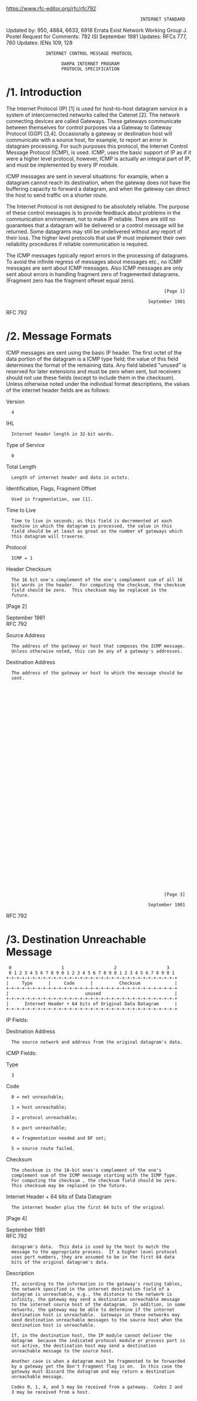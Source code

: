 https://www.rfc-editor.org/rfc/rfc792

                                                       INTERNET STANDARD
Updated by: 950, 4884, 6633, 6918                           Errata Exist
Network Working Group                                          J. Postel
Request for Comments:  792                                           ISI
                                                          September 1981
Updates:  RFCs 777, 760
Updates:  IENs 109, 128


                   INTERNET CONTROL MESSAGE PROTOCOL

                         DARPA INTERNET PROGRAM
                         PROTOCOL SPECIFICATION



# /1. Introduction

   The Internet Protocol (IP) [1] is used for host-to-host datagram
   service in a system of interconnected networks called the
   Catenet [2].  The network connecting devices are called Gateways.
   These gateways communicate between themselves for control purposes
   via a Gateway to Gateway Protocol (GGP) [3,4].  Occasionally a
   gateway or destination host will communicate with a source host, for
   example, to report an error in datagram processing.  For such
   purposes this protocol, the Internet Control Message Protocol (ICMP),
   is used.  ICMP, uses the basic support of IP as if it were a higher
   level protocol, however, ICMP is actually an integral part of IP, and
   must be implemented by every IP module.

   ICMP messages are sent in several situations:  for example, when a
   datagram cannot reach its destination, when the gateway does not have
   the buffering capacity to forward a datagram, and when the gateway
   can direct the host to send traffic on a shorter route.

   The Internet Protocol is not designed to be absolutely reliable.  The
   purpose of these control messages is to provide feedback about
   problems in the communication environment, not to make IP reliable.
   There are still no guarantees that a datagram will be delivered or a
   control message will be returned.  Some datagrams may still be
   undelivered without any report of their loss.  The higher level
   protocols that use IP must implement their own reliability procedures
   if reliable communication is required.

   The ICMP messages typically report errors in the processing of
   datagrams.  To avoid the infinite regress of messages about messages
   etc., no ICMP messages are sent about ICMP messages.  Also ICMP
   messages are only sent about errors in handling fragment zero of
   fragemented datagrams.  (Fragment zero has the fragment offeset equal
   zero).







                                                                [Page 1]


                                                          September 1981
RFC 792



# /2. Message Formats

   ICMP messages are sent using the basic IP header.  The first octet of
   the data portion of the datagram is a ICMP type field; the value of
   this field determines the format of the remaining data.  Any field
   labeled "unused" is reserved for later extensions and must be zero
   when sent, but receivers should not use these fields (except to
   include them in the checksum).  Unless otherwise noted under the
   individual format descriptions, the values of the internet header
   fields are as follows:

   Version

      4

   IHL

      Internet header length in 32-bit words.

   Type of Service

      0

   Total Length

      Length of internet header and data in octets.

   Identification, Flags, Fragment Offset

      Used in fragmentation, see [1].

   Time to Live

      Time to live in seconds; as this field is decremented at each
      machine in which the datagram is processed, the value in this
      field should be at least as great as the number of gateways which
      this datagram will traverse.

   Protocol

      ICMP = 1

   Header Checksum

      The 16 bit one's complement of the one's complement sum of all 16
      bit words in the header.  For computing the checksum, the checksum
      field should be zero.  This checksum may be replaced in the
      future.


[Page 2]                                                                


September 1981                                                          
RFC 792



   Source Address

      The address of the gateway or host that composes the ICMP message.
      Unless otherwise noted, this can be any of a gateway's addresses.

   Destination Address

      The address of the gateway or host to which the message should be
      sent.









































                                                                [Page 3]


                                                          September 1981
RFC 792



# /3. Destination Unreachable Message

     0                   1                   2                   3
     0 1 2 3 4 5 6 7 8 9 0 1 2 3 4 5 6 7 8 9 0 1 2 3 4 5 6 7 8 9 0 1
    +-+-+-+-+-+-+-+-+-+-+-+-+-+-+-+-+-+-+-+-+-+-+-+-+-+-+-+-+-+-+-+-+
    |     Type      |     Code      |          Checksum             |
    +-+-+-+-+-+-+-+-+-+-+-+-+-+-+-+-+-+-+-+-+-+-+-+-+-+-+-+-+-+-+-+-+
    |                             unused                            |
    +-+-+-+-+-+-+-+-+-+-+-+-+-+-+-+-+-+-+-+-+-+-+-+-+-+-+-+-+-+-+-+-+
    |      Internet Header + 64 bits of Original Data Datagram      |
    +-+-+-+-+-+-+-+-+-+-+-+-+-+-+-+-+-+-+-+-+-+-+-+-+-+-+-+-+-+-+-+-+

   IP Fields:

   Destination Address

      The source network and address from the original datagram's data.

   ICMP Fields:

   Type

      3

   Code

      0 = net unreachable;

      1 = host unreachable;

      2 = protocol unreachable;

      3 = port unreachable;

      4 = fragmentation needed and DF set;

      5 = source route failed.

   Checksum

      The checksum is the 16-bit ones's complement of the one's
      complement sum of the ICMP message starting with the ICMP Type.
      For computing the checksum , the checksum field should be zero.
      This checksum may be replaced in the future.

   Internet Header + 64 bits of Data Datagram

      The internet header plus the first 64 bits of the original


[Page 4]                                                                


September 1981                                                          
RFC 792



      datagram's data.  This data is used by the host to match the
      message to the appropriate process.  If a higher level protocol
      uses port numbers, they are assumed to be in the first 64 data
      bits of the original datagram's data.

   Description

      If, according to the information in the gateway's routing tables,
      the network specified in the internet destination field of a
      datagram is unreachable, e.g., the distance to the network is
      infinity, the gateway may send a destination unreachable message
      to the internet source host of the datagram.  In addition, in some
      networks, the gateway may be able to determine if the internet
      destination host is unreachable.  Gateways in these networks may
      send destination unreachable messages to the source host when the
      destination host is unreachable.

      If, in the destination host, the IP module cannot deliver the
      datagram  because the indicated protocol module or process port is
      not active, the destination host may send a destination
      unreachable message to the source host.

      Another case is when a datagram must be fragmented to be forwarded
      by a gateway yet the Don't Fragment flag is on.  In this case the
      gateway must discard the datagram and may return a destination
      unreachable message.

      Codes 0, 1, 4, and 5 may be received from a gateway.  Codes 2 and
      3 may be received from a host.





















                                                                [Page 5]


                                                          September 1981
RFC 792



# /4. Time Exceeded Message

     0                   1                   2                   3
     0 1 2 3 4 5 6 7 8 9 0 1 2 3 4 5 6 7 8 9 0 1 2 3 4 5 6 7 8 9 0 1
    +-+-+-+-+-+-+-+-+-+-+-+-+-+-+-+-+-+-+-+-+-+-+-+-+-+-+-+-+-+-+-+-+
    |     Type      |     Code      |          Checksum             |
    +-+-+-+-+-+-+-+-+-+-+-+-+-+-+-+-+-+-+-+-+-+-+-+-+-+-+-+-+-+-+-+-+
    |                             unused                            |
    +-+-+-+-+-+-+-+-+-+-+-+-+-+-+-+-+-+-+-+-+-+-+-+-+-+-+-+-+-+-+-+-+
    |      Internet Header + 64 bits of Original Data Datagram      |
    +-+-+-+-+-+-+-+-+-+-+-+-+-+-+-+-+-+-+-+-+-+-+-+-+-+-+-+-+-+-+-+-+

   IP Fields:

   Destination Address

      The source network and address from the original datagram's data.

   ICMP Fields:

   Type

      11

   Code

      0 = time to live exceeded in transit;

      1 = fragment reassembly time exceeded.

   Checksum

      The checksum is the 16-bit ones's complement of the one's
      complement sum of the ICMP message starting with the ICMP Type.
      For computing the checksum , the checksum field should be zero.
      This checksum may be replaced in the future.

   Internet Header + 64 bits of Data Datagram

      The internet header plus the first 64 bits of the original
      datagram's data.  This data is used by the host to match the
      message to the appropriate process.  If a higher level protocol
      uses port numbers, they are assumed to be in the first 64 data
      bits of the original datagram's data.

   Description

      If the gateway processing a datagram finds the time to live field


[Page 6]                                                                


September 1981                                                          
RFC 792



      is zero it must discard the datagram.  The gateway may also notify
      the source host via the time exceeded message.

      If a host reassembling a fragmented datagram cannot complete the
      reassembly due to missing fragments within its time limit it
      discards the datagram, and it may send a time exceeded message.

      If fragment zero is not available then no time exceeded need be
      sent at all.

      Code 0 may be received from a gateway.  Code 1 may be received
      from a host.






































                                                                [Page 7]


                                                          September 1981
RFC 792



# /5. Parameter Problem Message

     0                   1                   2                   3
     0 1 2 3 4 5 6 7 8 9 0 1 2 3 4 5 6 7 8 9 0 1 2 3 4 5 6 7 8 9 0 1
    +-+-+-+-+-+-+-+-+-+-+-+-+-+-+-+-+-+-+-+-+-+-+-+-+-+-+-+-+-+-+-+-+
    |     Type      |     Code      |          Checksum             |
    +-+-+-+-+-+-+-+-+-+-+-+-+-+-+-+-+-+-+-+-+-+-+-+-+-+-+-+-+-+-+-+-+
    |    Pointer    |                   unused                      |
    +-+-+-+-+-+-+-+-+-+-+-+-+-+-+-+-+-+-+-+-+-+-+-+-+-+-+-+-+-+-+-+-+
    |      Internet Header + 64 bits of Original Data Datagram      |
    +-+-+-+-+-+-+-+-+-+-+-+-+-+-+-+-+-+-+-+-+-+-+-+-+-+-+-+-+-+-+-+-+

   IP Fields:

   Destination Address

      The source network and address from the original datagram's data.

   ICMP Fields:

   Type

      12

   Code

      0 = pointer indicates the error.

   Checksum

      The checksum is the 16-bit ones's complement of the one's
      complement sum of the ICMP message starting with the ICMP Type.
      For computing the checksum , the checksum field should be zero.
      This checksum may be replaced in the future.

   Pointer

      If code = 0, identifies the octet where an error was detected.

   Internet Header + 64 bits of Data Datagram

      The internet header plus the first 64 bits of the original
      datagram's data.  This data is used by the host to match the
      message to the appropriate process.  If a higher level protocol
      uses port numbers, they are assumed to be in the first 64 data
      bits of the original datagram's data.




[Page 8]                                                                


September 1981                                                          
RFC 792



   Description

      If the gateway or host processing a datagram finds a problem with
      the header parameters such that it cannot complete processing the
      datagram it must discard the datagram.  One potential source of
      such a problem is with incorrect arguments in an option.  The
      gateway or host may also notify the source host via the parameter
      problem message.  This message is only sent if the error caused
      the datagram to be discarded.

      The pointer identifies the octet of the original datagram's header
      where the error was detected (it may be in the middle of an
      option).  For example, 1 indicates something is wrong with the
      Type of Service, and (if there are options present) 20 indicates
      something is wrong with the type code of the first option.

      Code 0 may be received from a gateway or a host.

































                                                                [Page 9]


                                                          September 1981
RFC 792



# /6. Source Quench Message

     0                   1                   2                   3
     0 1 2 3 4 5 6 7 8 9 0 1 2 3 4 5 6 7 8 9 0 1 2 3 4 5 6 7 8 9 0 1
    +-+-+-+-+-+-+-+-+-+-+-+-+-+-+-+-+-+-+-+-+-+-+-+-+-+-+-+-+-+-+-+-+
    |     Type      |     Code      |          Checksum             |
    +-+-+-+-+-+-+-+-+-+-+-+-+-+-+-+-+-+-+-+-+-+-+-+-+-+-+-+-+-+-+-+-+
    |                             unused                            |
    +-+-+-+-+-+-+-+-+-+-+-+-+-+-+-+-+-+-+-+-+-+-+-+-+-+-+-+-+-+-+-+-+
    |      Internet Header + 64 bits of Original Data Datagram      |
    +-+-+-+-+-+-+-+-+-+-+-+-+-+-+-+-+-+-+-+-+-+-+-+-+-+-+-+-+-+-+-+-+

   IP Fields:

   Destination Address

      The source network and address of the original datagram's data.

   ICMP Fields:

   Type

      4

   Code

      0

   Checksum

      The checksum is the 16-bit ones's complement of the one's
      complement sum of the ICMP message starting with the ICMP Type.
      For computing the checksum , the checksum field should be zero.
      This checksum may be replaced in the future.

   Internet Header + 64 bits of Data Datagram

      The internet header plus the first 64 bits of the original
      datagram's data.  This data is used by the host to match the
      message to the appropriate process.  If a higher level protocol
      uses port numbers, they are assumed to be in the first 64 data
      bits of the original datagram's data.

   Description

      A gateway may discard internet datagrams if it does not have the
      buffer space needed to queue the datagrams for output to the next
      network on the route to the destination network.  If a gateway


[Page 10]                                                               


September 1981                                                          
RFC 792



      discards a datagram, it may send a source quench message to the
      internet source host of the datagram.  A destination host may also
      send a source quench message if datagrams arrive too fast to be
      processed.  The source quench message is a request to the host to
      cut back the rate at which it is sending traffic to the internet
      destination.  The gateway may send a source quench message for
      every message that it discards.  On receipt of a source quench
      message, the source host should cut back the rate at which it is
      sending traffic to the specified destination until it no longer
      receives source quench messages from the gateway.  The source host
      can then gradually increase the rate at which it sends traffic to
      the destination until it again receives source quench messages.

      The gateway or host may send the source quench message when it
      approaches its capacity limit rather than waiting until the
      capacity is exceeded.  This means that the data datagram which
      triggered the source quench message may be delivered.

      Code 0 may be received from a gateway or a host.































                                                               [Page 11]


                                                          September 1981
RFC 792



# /7. Redirect Message

     0                   1                   2                   3
     0 1 2 3 4 5 6 7 8 9 0 1 2 3 4 5 6 7 8 9 0 1 2 3 4 5 6 7 8 9 0 1
    +-+-+-+-+-+-+-+-+-+-+-+-+-+-+-+-+-+-+-+-+-+-+-+-+-+-+-+-+-+-+-+-+
    |     Type      |     Code      |          Checksum             |
    +-+-+-+-+-+-+-+-+-+-+-+-+-+-+-+-+-+-+-+-+-+-+-+-+-+-+-+-+-+-+-+-+
    |                 Gateway Internet Address                      |
    +-+-+-+-+-+-+-+-+-+-+-+-+-+-+-+-+-+-+-+-+-+-+-+-+-+-+-+-+-+-+-+-+
    |      Internet Header + 64 bits of Original Data Datagram      |
    +-+-+-+-+-+-+-+-+-+-+-+-+-+-+-+-+-+-+-+-+-+-+-+-+-+-+-+-+-+-+-+-+

   IP Fields:

   Destination Address

      The source network and address of the original datagram's data.

   ICMP Fields:

   Type

      5

   Code

      0 = Redirect datagrams for the Network.

      1 = Redirect datagrams for the Host.

      2 = Redirect datagrams for the Type of Service and Network.

      3 = Redirect datagrams for the Type of Service and Host.

   Checksum

      The checksum is the 16-bit ones's complement of the one's
      complement sum of the ICMP message starting with the ICMP Type.
      For computing the checksum , the checksum field should be zero.
      This checksum may be replaced in the future.

   Gateway Internet Address

      Address of the gateway to which traffic for the network specified
      in the internet destination network field of the original
      datagram's data should be sent.




[Page 12]                                                               


September 1981                                                          
RFC 792



   Internet Header + 64 bits of Data Datagram

      The internet header plus the first 64 bits of the original
      datagram's data.  This data is used by the host to match the
      message to the appropriate process.  If a higher level protocol
      uses port numbers, they are assumed to be in the first 64 data
      bits of the original datagram's data.

   Description

      The gateway sends a redirect message to a host in the following
      situation.  A gateway, G1, receives an internet datagram from a
      host on a network to which the gateway is attached.  The gateway,
      G1, checks its routing table and obtains the address of the next
      gateway, G2, on the route to the datagram's internet destination
      network, X.  If G2 and the host identified by the internet source
      address of the datagram are on the same network, a redirect
      message is sent to the host.  The redirect message advises the
      host to send its traffic for network X directly to gateway G2 as
      this is a shorter path to the destination.  The gateway forwards
      the original datagram's data to its internet destination.

      For datagrams with the IP source route options and the gateway
      address in the destination address field, a redirect message is
      not sent even if there is a better route to the ultimate
      destination than the next address in the source route.

      Codes 0, 1, 2, and 3 may be received from a gateway.






















                                                               [Page 13]


                                                          September 1981
RFC 792



# /8. Echo or Echo Reply Message

     0                   1                   2                   3
     0 1 2 3 4 5 6 7 8 9 0 1 2 3 4 5 6 7 8 9 0 1 2 3 4 5 6 7 8 9 0 1
    +-+-+-+-+-+-+-+-+-+-+-+-+-+-+-+-+-+-+-+-+-+-+-+-+-+-+-+-+-+-+-+-+
    |     Type      |     Code      |          Checksum             |
    +-+-+-+-+-+-+-+-+-+-+-+-+-+-+-+-+-+-+-+-+-+-+-+-+-+-+-+-+-+-+-+-+
    |           Identifier          |        Sequence Number        |
    +-+-+-+-+-+-+-+-+-+-+-+-+-+-+-+-+-+-+-+-+-+-+-+-+-+-+-+-+-+-+-+-+
    |     Data ...
    +-+-+-+-+-

   IP Fields:

   Addresses

      The address of the source in an echo message will be the
      destination of the echo reply message.  To form an echo reply
      message, the source and destination addresses are simply reversed,
      the type code changed to 0, and the checksum recomputed.

   IP Fields:

   Type

      8 for echo message;

      0 for echo reply message.

   Code

      0

   Checksum

      The checksum is the 16-bit ones's complement of the one's
      complement sum of the ICMP message starting with the ICMP Type.
      For computing the checksum , the checksum field should be zero.
      If the total length is odd, the received data is padded with one
      octet of zeros for computing the checksum.  This checksum may be
      replaced in the future.

   Identifier

      If code = 0, an identifier to aid in matching echos and replies,
      may be zero.

   Sequence Number


[Page 14]                                                               


September 1981                                                          
RFC 792



      If code = 0, a sequence number to aid in matching echos and
      replies, may be zero.

   Description

      The data received in the echo message must be returned in the echo
      reply message.

      The identifier and sequence number may be used by the echo sender
      to aid in matching the replies with the echo requests.  For
      example, the identifier might be used like a port in TCP or UDP to
      identify a session, and the sequence number might be incremented
      on each echo request sent.  The echoer returns these same values
      in the echo reply.

      Code 0 may be received from a gateway or a host.


































                                                               [Page 15]


                                                          September 1981
RFC 792



# /9. Timestamp or Timestamp Reply Message

     0                   1                   2                   3
     0 1 2 3 4 5 6 7 8 9 0 1 2 3 4 5 6 7 8 9 0 1 2 3 4 5 6 7 8 9 0 1
    +-+-+-+-+-+-+-+-+-+-+-+-+-+-+-+-+-+-+-+-+-+-+-+-+-+-+-+-+-+-+-+-+
    |     Type      |      Code     |          Checksum             |
    +-+-+-+-+-+-+-+-+-+-+-+-+-+-+-+-+-+-+-+-+-+-+-+-+-+-+-+-+-+-+-+-+
    |           Identifier          |        Sequence Number        |
    +-+-+-+-+-+-+-+-+-+-+-+-+-+-+-+-+-+-+-+-+-+-+-+-+-+-+-+-+-+-+-+-+
    |     Originate Timestamp                                       |
    +-+-+-+-+-+-+-+-+-+-+-+-+-+-+-+-+-+-+-+-+-+-+-+-+-+-+-+-+-+-+-+-+
    |     Receive Timestamp                                         |
    +-+-+-+-+-+-+-+-+-+-+-+-+-+-+-+-+-+-+-+-+-+-+-+-+-+-+-+-+-+-+-+-+
    |     Transmit Timestamp                                        |
    +-+-+-+-+-+-+-+-+-+-+-+-+-+-+-+-+-+-+-+-+-+-+-+-+-+-+-+-+-+-+-+-+

   IP Fields:

   Addresses

      The address of the source in a timestamp message will be the
      destination of the timestamp reply message.  To form a timestamp
      reply message, the source and destination addresses are simply
      reversed, the type code changed to 14, and the checksum
      recomputed.

   IP Fields:

   Type

      13 for timestamp message;

      14 for timestamp reply message.

   Code

      0

   Checksum

      The checksum is the 16-bit ones's complement of the one's
      complement sum of the ICMP message starting with the ICMP Type.
      For computing the checksum , the checksum field should be zero.
      This checksum may be replaced in the future.

   Identifier




[Page 16]                                                               


September 1981                                                          
RFC 792



      If code = 0, an identifier to aid in matching timestamp and
      replies, may be zero.

   Sequence Number

      If code = 0, a sequence number to aid in matching timestamp and
      replies, may be zero.

   Description

      The data received (a timestamp) in the message is returned in the
      reply together with an additional timestamp.  The timestamp is 32
      bits of milliseconds since midnight UT.  One use of these
      timestamps is described by Mills [5].

      The Originate Timestamp is the time the sender last touched the
      message before sending it, the Receive Timestamp is the time the
      echoer first touched it on receipt, and the Transmit Timestamp is
      the time the echoer last touched the message on sending it.

      If the time is not available in miliseconds or cannot be provided
      with respect to midnight UT then any time can be inserted in a
      timestamp provided the high order bit of the timestamp is also set
      to indicate this non-standard value.

      The identifier and sequence number may be used by the echo sender
      to aid in matching the replies with the requests.  For example,
      the identifier might be used like a port in TCP or UDP to identify
      a session, and the sequence number might be incremented on each
      request sent.  The destination returns these same values in the
      reply.

      Code 0 may be received from a gateway or a host.

















                                                               [Page 17]


                                                          September 1981
RFC 792



# /10. Information Request or Information Reply Message

     0                   1                   2                   3
     0 1 2 3 4 5 6 7 8 9 0 1 2 3 4 5 6 7 8 9 0 1 2 3 4 5 6 7 8 9 0 1
    +-+-+-+-+-+-+-+-+-+-+-+-+-+-+-+-+-+-+-+-+-+-+-+-+-+-+-+-+-+-+-+-+
    |     Type      |      Code     |          Checksum             |
    +-+-+-+-+-+-+-+-+-+-+-+-+-+-+-+-+-+-+-+-+-+-+-+-+-+-+-+-+-+-+-+-+
    |           Identifier          |        Sequence Number        |
    +-+-+-+-+-+-+-+-+-+-+-+-+-+-+-+-+-+-+-+-+-+-+-+-+-+-+-+-+-+-+-+-+

   IP Fields:

   Addresses

      The address of the source in a information request message will be
      the destination of the information reply message.  To form a
      information reply message, the source and destination addresses
      are simply reversed, the type code changed to 16, and the checksum
      recomputed.

   IP Fields:

   Type

      15 for information request message;

      16 for information reply message.

   Code

      0

   Checksum

      The checksum is the 16-bit ones's complement of the one's
      complement sum of the ICMP message starting with the ICMP Type.
      For computing the checksum , the checksum field should be zero.
      This checksum may be replaced in the future.

   Identifier

      If code = 0, an identifier to aid in matching request and replies,
      may be zero.

   Sequence Number

      If code = 0, a sequence number to aid in matching request and
      replies, may be zero.


[Page 18]                                                               


September 1981                                                          
RFC 792



   Description

      This message may be sent with the source network in the IP header
      source and destination address fields zero (which means "this"
      network).  The replying IP module should send the reply with the
      addresses fully specified.  This message is a way for a host to
      find out the number of the network it is on.

      The identifier and sequence number may be used by the echo sender
      to aid in matching the replies with the requests.  For example,
      the identifier might be used like a port in TCP or UDP to identify
      a session, and the sequence number might be incremented on each
      request sent.  The destination returns these same values in the
      reply.

      Code 0 may be received from a gateway or a host.


































                                                               [Page 19]


                                                          September 1981
RFC 792



# /11. Summary of Message Types

   0   Echo Reply

   3   Destination Unreachable

   4   Source Quench

   5   Redirect

   8   Echo

   11  Time Exceeded

   12  Parameter Problem

   13  Timestamp

   14  Timestamp Reply

   15  Information Request

   16  Information Reply



























[Page 20]                                                               


September 1981                                                          
RFC 792



# /12. References

   [1]  Postel, J. (ed.), "Internet Protocol - DARPA Internet Program
         Protocol Specification," RFC 791, USC/Information Sciences
         Institute, September 1981.

   [2]   Cerf, V., "The Catenet Model for Internetworking," IEN 48,
         Information Processing Techniques Office, Defense Advanced
         Research Projects Agency, July 1978.

   [3]   Strazisar, V., "Gateway Routing:  An Implementation
         Specification", IEN 30, Bolt Beranek and Newman, April 1979.

   [4]   Strazisar, V., "How to Build a Gateway", IEN 109, Bolt Beranek
         and Newman, August 1979.

   [5]   Mills, D., "DCNET Internet Clock Service," RFC 778, COMSAT
         Laboratories, April 1981.

   






























                                                               [Page 21]
